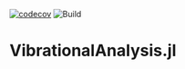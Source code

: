 [![codecov](https://codecov.io/gh/galjos/VibrationalAnalysis.jl/graph/badge.svg?token=PIG1D1QIEE)](https://codecov.io/gh/galjos/VibrationalAnalysis.jl)
![Build](https://github.com/github/docs/actions/workflows/CI.yml/badge.svg)

# VibrationalAnalysis.jl
